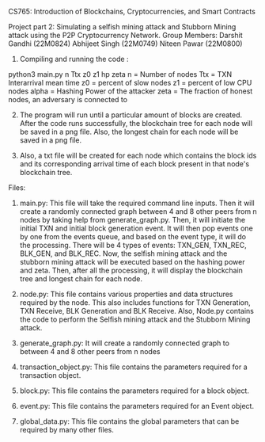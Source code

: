 CS765: Introduction of Blockchains, Cryptocurrencies, and Smart Contracts 

Project part 2: Simulating a selfish mining attack and Stubborn Mining attack using the P2P Cryptocurrency Network.
Group Members:
Darshit Gandhi (22M0824)
Abhijeet Singh (22M0749)
Niteen Pawar (22M0800)



1. Compiling and running the code :

python3 main.py n Ttx z0 z1 hp zeta
n = Number of nodes
Ttx = TXN Interarrival mean time
z0 = percent of slow nodes
z1 = percent of low CPU nodes
alpha = Hashing Power of the attacker
zeta = The fraction of honest nodes, an adversary is connected to


2. The program will run until a particular amount of blocks are created. After the code runs successfully, the blockchain tree for each node will be saved in a png file. Also, the longest chain for each node will be saved in a png file.

3. Also, a txt file will be created for each node which contains the block ids and its corresponding arrival time of each block present in that node's blockchain tree.


Files:
1. main.py: This file will take the required command line inputs. Then it will create a randomly connected graph between 4 and 8 other peers from n nodes by taking help from generate_graph.py. Then, it will initiate the initial TXN and initial block generation event. It will then pop events one by one from the events queue, and based on the event type, it will do the processing. There will be 4 types of events: TXN_GEN, TXN_REC, BLK_GEN, and BLK_REC. Now, the selfish mining attack and the stubborn mining attack will be executed based on the hashing power and zeta. Then, after all the processing, it will display the blockchain tree and longest chain for each node.

2. node.py: This file contains various properties and data structures required by the node. This also includes functions for TXN Generation, TXN Receive, BLK Generation and BLK Receive. Also, Node.py contains the code to perform the Selfish mining attack and the Stubborn Mining attack.

3. generate_graph.py: It will create a randomly connected graph to between 4 and 8 other peers from n nodes

4. transaction_object.py: This file contains the parameters required for a transaction object.

5. block.py:  This file contains the parameters required for a block object.

6. event.py: This file contains the parameters required for an Event object.

7. global_data.py: This file contains the global parameters that can be required by many other files.
